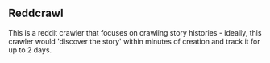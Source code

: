 Reddcrawl
---------
This is a reddit crawler that focuses on crawling story histories - ideally, this crawler would 'discover the story' within minutes of creation and track it for up to 2 days.
